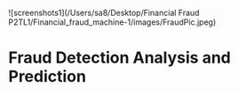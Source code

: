 ![screenshots1](/Users/sa8/Desktop/Financial Fraud P2TL1/Financial_fraud_machine-1/images/FraudPic.jpeg)

# Fraud Detection Analysis and Prediction